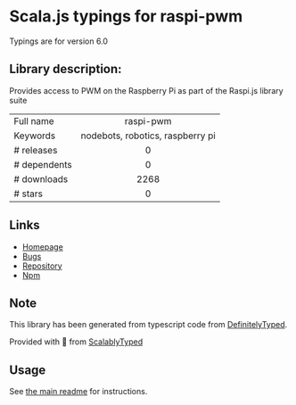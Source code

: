 
# Scala.js typings for raspi-pwm

Typings are for version 6.0

## Library description:
Provides access to PWM on the Raspberry Pi as part of the Raspi.js library suite

|                    |                 |
| ------------------ | :-------------: |
| Full name          | raspi-pwm |
| Keywords           | nodebots, robotics, raspberry pi |
| # releases         | 0 |
| # dependents       | 0 |
| # downloads        | 2268 |
| # stars            | 0 |

## Links
- [Homepage](https://github.com/nebrius/raspi-pwm)
- [Bugs](https://github.com/nebrius/raspi-pwm/issues)
- [Repository](https://github.com/nebrius/raspi-pwm)
- [Npm](https://www.npmjs.com/package/raspi-pwm)
    


## Note
This library has been generated from typescript code from [DefinitelyTyped](https://definitelytyped.org).

Provided with :purple_heart: from [ScalablyTyped](https://github.com/oyvindberg/ScalablyTyped)

## Usage
See [the main readme](../../readme.md) for instructions.


